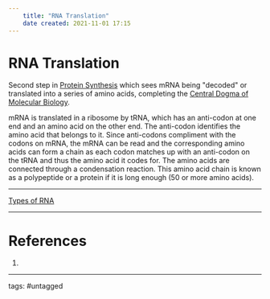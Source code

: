 ```yaml
---
	title: "RNA Translation"
	date created: 2021-11-01 17:15
---
```

# RNA Translation

Second step in [Protein Synthesis](Protein%20Synthesis.md) which sees mRNA being "decoded" or translated into a series of amino acids, completing the [Central Dogma of Molecular Biology](Central%20Dogma%20of%20Molecular%20Biology.md). 

mRNA is translated in a ribosome by tRNA, which has an anti-codon at one end and an amino acid on the other end. The anti-codon identifies the amino acid that belongs to it. Since anti-codons compliment with the codons on mRNA, the mRNA can be read and the corresponding amino acids can form a chain as each codon matches up with an anti-codon on the tRNA and thus the amino acid it codes for. The amino acids are connected through a condensation reaction. This amino acid chain is known as a polypeptide or a protein if it is long enough (50 or more amino acids).

---
[Types of RNA](Types%20of%20RNA.md)

---

# References
1. 

---
tags: #untagged
